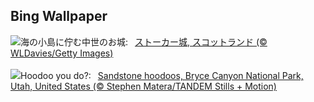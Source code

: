 ## Bing Wallpaper
![](https://www.bing.com/th?id=OHR.ArgyllStalker_JA-JP1121064297_UHD.jpg&w=1000)海の小島に佇む中世のお城:&nbsp;&ensp;[ストーカー城, スコットランド (© WLDavies/Getty Images)](https://www.bing.com/th?id=OHR.ArgyllStalker_JA-JP1121064297_UHD.jpg)
<br><br/>
![](https://www.bing.com/th?id=OHR.BryceHoodoos_EN-GB1524631248_UHD.jpg&w=1000)Hoodoo you do?:&nbsp;&ensp;[Sandstone hoodoos, Bryce Canyon National Park, Utah, United States (© Stephen Matera/TANDEM Stills + Motion)](https://www.bing.com/th?id=OHR.BryceHoodoos_EN-GB1524631248_UHD.jpg)
<br><br/>
